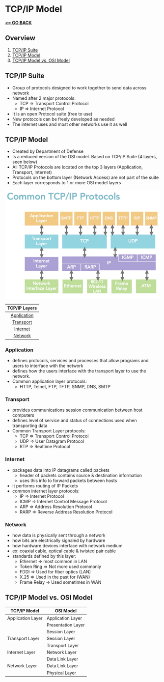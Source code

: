 # TCP/IP Model

[__<= GO BACK__](README.md)

## Overview

1. [TCP/IP Suite](#tcp-ip-suite)
2. [TCP/IP Model](#tcp-ip-model)
3. [TCP/IP Model vs. OSI Model](#tcp-ip-model-vs-osi-model)

## TCP/IP Suite

- Group of protocols designed to work together to send data across network
- Named after 2 major protocols:
  - TCP => Transport Control Protocol
  - IP => Internet Protocol
- It is an open Protocol suite (free to use)
- New protocols can be freely developed as needed
- The internet uses and most other networks use it as well


## TCP/IP Model

- Created by Department of Defense
- Is a reduced version of the OSI model. Based on TCP/IP Suite (4 layers, seen below)
- All TCP/IP Protocols are located on the top 3 layers (Application, Transport, Internet)
- Protocols on the bottom layer (Network Access) are not part of the suite
- Each layer corresponds to 1 or more OSI model layers

![tcp/ip](img/tcp.png)

|TCP/IP Layers              |
|:-------------------------:|
|[Application](#application)|
|[Transport](#transport)    |
|[Internet](#internet)      |
|[Network](#network)        |


### Application

- defines protocols, services and processes that allow programs and users to interface with the network
- defines how the users interface with the transport layer to use the network.
- Common application layer protocols:
  * HTTP, Telnet, FTP, TFTP, SNMP, DNS, SMTP


### Transport

- provides communications session communication between host computers
- defines level of service and status of connections used when transporting data
- Common Transport Layer protocols:
  * TCP => Transport Control Protocol
  * UDP => User Datagram Protocol
  * RTP => Realtime Protocol


### Internet

- packages data into IP datagrams called packets
  * header of packets contains source & destination information
  * uses this info to forward packets between hosts
- it performs routing of IP Packets
- common internet layer protocols:
  * IP => Internet Protocol
  * ICMP => Internet Control Message Protocol
  * ARP => Address Resolution Protocol
  * RARP => Reverse Address Resolution Protocol


### Network

- how data is physically sent through a network
- how bits are electrically signaled by hardware
- how hardware devices interface with network medium
- ex: coaxial cable, optical cable & twisted pair cable
- standards defined by this layer:
  * Ethernet => most common in LAN
  * Token Ring => Not more used commonly
  * FDDI => Used for fiber optics (LAN)
  * X.25 => Used in the past for (WAN)
  * Frame Relay => Used sometimes in WAN


## TCP/IP Model vs. OSI Model


|TCP/IP Model     | OSI Model        |
|-----------------|------------------|
|Application Layer|Application Layer |
|                 |Presentation Layer|
|                 |Session Layer     |
|Transport Layer  |Session Layer     |
|                 |Transport Layer   |
|Internet Layer   |Network  Layer    |
|                 |Data Link Layer   |
|Network Layer    |Data Link Layer   |
|                 |Physical Layer    |

